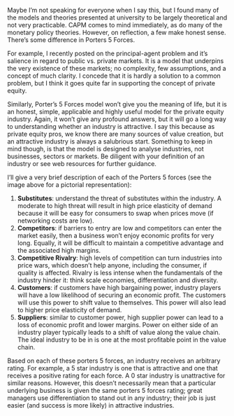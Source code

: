 <p>Maybe I&#8217;m not speaking for everyone when I say this, but I found many of the models and theories presented at university to be largely theoretical and not very practicable. CAPM comes to mind immediately, as do many of the monetary policy theories. However, on reflection, a few make honest sense. There&#8217;s some difference in Porters 5 Forces.</p><p>For example, I recently posted on the principal-agent problem and it&#8217;s salience in regard to public vs. private markets. It is a model that underpins the very existence of these markets; no complexity, few assumptions, and a concept of much clarity. I concede that it is hardly a solution to a common problem, but I think it goes quite far in supporting the concept of private equity.</p><p>Similarly, Porter&#8217;s 5 Forces model won&#8217;t give you the meaning of life, but it is an honest, simple, applicable and highly useful model for the private equity industry. Again, it won&#8217;t give any profound answers, but it will go a long way to understanding whether an industry is attractive. I say this because as private equity pros, we know there are many sources of value creation, but an attractive industry is always a salubrious start. Something to keep in mind though, is that the model is designed to analyse industries, not businesses, sectors or markets. Be diligent with your definition of an industry or see web resources for further guidance.</p><p>I&#8217;ll give a very brief description of each of the Porters 5 forces (see the image above for a pictorial representation):</p><ol><li><strong>Substitutes</strong>: understand the threat of substitutes within the industry. A moderate to high threat will result in high price elasticity of demand because it will be easy for consumers to swap when prices move (if networking costs are low).</li><li><strong>Competitors</strong>: if barriers to entry are low and competitors can enter the market easily, then a business won&#8217;t enjoy economic profits for very long. Equally, it will be difficult to maintain a competitive advantage and the associated high margins.</li><li><strong>Competitive Rivalry</strong>: high levels of competition can turn industries into price wars, which doesn&#8217;t help anyone, including the consumer, if quality is affected. Rivalry is less intense when the fundamentals of the industry hinder it: think scale economies, differentiation and diversity.</li><li><strong>Customers</strong>: if customers have high bargaining power, industry players will have a low likelihood of securing an economic profit. The customers will use this power to shift value to themselves. This power will also lead to higher price elasticity of demand.</li><li><strong>Suppliers</strong>: similar to customer power, high supplier power can lead to a loss of economic profit and lower margins. Power on either side of an industry player typically leads to a shift of value along the value chain. The ideal industry to be in is one at the most profitable point in the value chain.</li></ol><p>Based on each of these porters 5 forces, an industry receives an arbitrary rating. For example, a 5 star industry is one that is attractive and one that receives a positive rating for each force. A 0 star industry is unattractive for similar reasons. However, this doesn&#8217;t necessarily mean that a particular underlying business is given the same porters 5 forces rating; great managers use differentiation to stand out in any industry; their job is just easier (and success is more likely) in attractive industries.</p>
